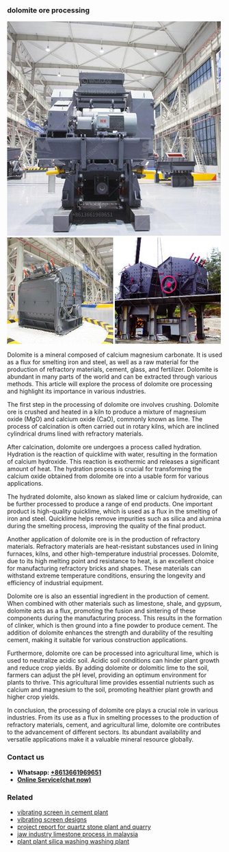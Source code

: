 <h3>dolomite ore processing</h3><img src='1706768123.jpg' alt=''><p>Dolomite is a mineral composed of calcium magnesium carbonate. It is used as a flux for smelting iron and steel, as well as a raw material for the production of refractory materials, cement, glass, and fertilizer. Dolomite is abundant in many parts of the world and can be extracted through various methods. This article will explore the process of dolomite ore processing and highlight its importance in various industries.</p><p>The first step in the processing of dolomite ore involves crushing. Dolomite ore is crushed and heated in a kiln to produce a mixture of magnesium oxide (MgO) and calcium oxide (CaO), commonly known as lime. The process of calcination is often carried out in rotary kilns, which are inclined cylindrical drums lined with refractory materials.</p><p>After calcination, dolomite ore undergoes a process called hydration. Hydration is the reaction of quicklime with water, resulting in the formation of calcium hydroxide. This reaction is exothermic and releases a significant amount of heat. The hydration process is crucial for transforming the calcium oxide obtained from dolomite ore into a usable form for various applications.</p><p>The hydrated dolomite, also known as slaked lime or calcium hydroxide, can be further processed to produce a range of end products. One important product is high-quality quicklime, which is used as a flux in the smelting of iron and steel. Quicklime helps remove impurities such as silica and alumina during the smelting process, improving the quality of the final product.</p><p>Another application of dolomite ore is in the production of refractory materials. Refractory materials are heat-resistant substances used in lining furnaces, kilns, and other high-temperature industrial processes. Dolomite, due to its high melting point and resistance to heat, is an excellent choice for manufacturing refractory bricks and shapes. These materials can withstand extreme temperature conditions, ensuring the longevity and efficiency of industrial equipment.</p><p>Dolomite ore is also an essential ingredient in the production of cement. When combined with other materials such as limestone, shale, and gypsum, dolomite acts as a flux, promoting the fusion and sintering of these components during the manufacturing process. This results in the formation of clinker, which is then ground into a fine powder to produce cement. The addition of dolomite enhances the strength and durability of the resulting cement, making it suitable for various construction applications.</p><p>Furthermore, dolomite ore can be processed into agricultural lime, which is used to neutralize acidic soil. Acidic soil conditions can hinder plant growth and reduce crop yields. By adding dolomite or dolomitic lime to the soil, farmers can adjust the pH level, providing an optimum environment for plants to thrive. This agricultural lime provides essential nutrients such as calcium and magnesium to the soil, promoting healthier plant growth and higher crop yields.</p><p>In conclusion, the processing of dolomite ore plays a crucial role in various industries. From its use as a flux in smelting processes to the production of refractory materials, cement, and agricultural lime, dolomite ore contributes to the advancement of different sectors. Its abundant availability and versatile applications make it a valuable mineral resource globally.</p><h3>Contact us</h3><ul><li><strong>Whatsapp:&nbsp;<a href="https://wa.me/8613661969651">+8613661969651</a></strong></li><li><a href="https://swt.shibang-china.com/?git&amp;zhl&amp;dolomite ore processing"><strong>Online Service(chat now)</strong></a></li></ul><h3>Related</h3><ul><li><a href='vibrating screen in cement plant.md'>vibrating screen in cement plant</a></li><li><a href='vibrating screen designs.md'>vibrating screen designs</a></li><li><a href='project report for quartz stone plant and quarry.md'>project report for quartz stone plant and quarry</a></li><li><a href='jaw industry limestone process in malaysia.md'>jaw industry limestone process in malaysia</a></li><li><a href='plant plant silica washing washing plant.md'>plant plant silica washing washing plant</a></li></ul>